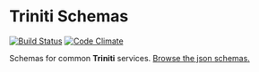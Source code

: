 Triniti Schemas
========

[![Build Status](https://api.travis-ci.org/triniti/schemas.svg)](https://travis-ci.org/triniti/schemas)
[![Code Climate](https://codeclimate.com/github/triniti/schemas/badges/gpa.svg)](https://codeclimate.com/github/triniti/schemas)


Schemas for common __Triniti__ services.  [Browse the json schemas.](http://schemas.triniti.io/)
